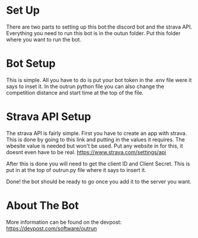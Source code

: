 # Set Up
There are two parts to setting up this bot:the discord bot and the strava API.
Everything you need to run this bot is in the outun folder. Put this folder where you want to run the bot.
# Bot Setup
This is simple. All you have to do is put your bot token in the .env file were it says to inset it.
In the outrun python file you can also change the competition distance and start time at the top of the file.

# Strava API Setup
The strava API is fairly simple. First you have to create an app with strava. This is done by going to this link and putting in the values it requires. The wbesite value is needed but won't be used. Put any website in for this, it doesnt even have to be real.
https://www.strava.com/settings/api

After this is done you will need to get the client ID and Client Secret. This is put in at the top of outrun.py file where it says to insert it.

Done! the bot should be ready to go once you add it to the server you want.

# About The Bot
More information can be found on the devpost:
https://devpost.com/software/outrun
